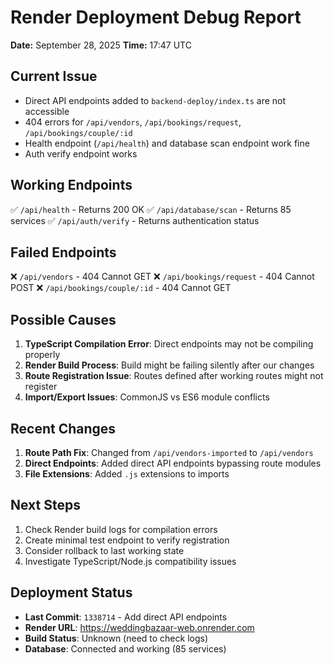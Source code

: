 # Render Deployment Debug Report
**Date:** September 28, 2025
**Time:** 17:47 UTC

## Current Issue
- Direct API endpoints added to `backend-deploy/index.ts` are not accessible
- 404 errors for `/api/vendors`, `/api/bookings/request`, `/api/bookings/couple/:id`
- Health endpoint (`/api/health`) and database scan endpoint work fine
- Auth verify endpoint works

## Working Endpoints
✅ `/api/health` - Returns 200 OK
✅ `/api/database/scan` - Returns 85 services
✅ `/api/auth/verify` - Returns authentication status

## Failed Endpoints 
❌ `/api/vendors` - 404 Cannot GET
❌ `/api/bookings/request` - 404 Cannot POST
❌ `/api/bookings/couple/:id` - 404 Cannot GET

## Possible Causes
1. **TypeScript Compilation Error**: Direct endpoints may not be compiling properly
2. **Render Build Process**: Build might be failing silently after our changes
3. **Route Registration Issue**: Routes defined after working routes might not register
4. **Import/Export Issues**: CommonJS vs ES6 module conflicts

## Recent Changes
1. **Route Path Fix**: Changed from `/api/vendors-imported` to `/api/vendors`
2. **Direct Endpoints**: Added direct API endpoints bypassing route modules
3. **File Extensions**: Added `.js` extensions to imports

## Next Steps
1. Check Render build logs for compilation errors
2. Create minimal test endpoint to verify registration
3. Consider rollback to last working state
4. Investigate TypeScript/Node.js compatibility issues

## Deployment Status
- **Last Commit**: `1338714` - Add direct API endpoints
- **Render URL**: https://weddingbazaar-web.onrender.com
- **Build Status**: Unknown (need to check logs)
- **Database**: Connected and working (85 services)
